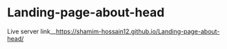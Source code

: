 # Landing-page-about-head
Live server link__https://shamim-hossain12.github.io/Landing-page-about-head/
